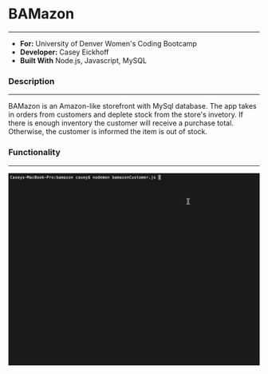 # BAMazon
---
- **For:** University of Denver Women's Coding Bootcamp
- **Developer:** Casey Eickhoff
- **Built With** Node.js, Javascript, MySQL


### Description
---
BAMazon is an Amazon-like storefront with MySql database. The app takes in orders from customers and deplete stock from the store's invetory. If there is enough inventory the customer will receive a purchase total. Otherwise, the customer is informed the item is out of stock.


### Functionality
--- 
![image of bamazon](bamazon.gif)
    

